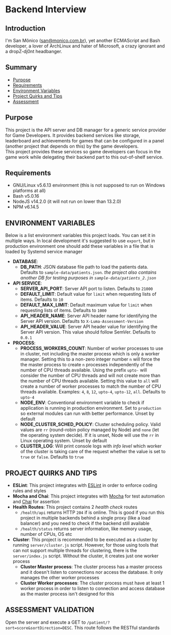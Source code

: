 # Backend Interview

## **Introduction**
I'm San Mônico (san@monico.com.br), yet another ECMAScript and Bash developer, a lover of ArchLinux and hater of Microsoft,
a crazy ignorant and a dropZ-dj0nt headbanger.


## **Summary**
-   [Purpose](#purpose)
-   [Requirements](#requirements)
-   [Environment Variables](#environent-variables)
-   [Project Quirks and Tips](#project-quirks-and-tips)
-   [Assessment](#assessment)


## **Purpose**
This project is the API server and DB manager for a generic service provider for Game Developers. It provides backend services
like storage, leaderboard and achievements for games that can be configured in a panel (another project that depends on this)
by the game developers.  
This project provides these services so game developers can focus in the game work while delegating their backend part to this
out-of-shelf service.


## **Requirements**
-   GNU/Linux v5.6.13 environment (this is not supposed to run on Windows platforms at all)
-   Bash v5.0.16
-   NodeJS v14.2.0 (it will not run on lower than 13.2.0)
-   NPM v6.14.5


## **ENVIRONMENT VARIABLES**
Below is a list environment variables this project loads. You can set it in multiple ways. In local development
it's suggested to use `export`, but in production environment one should add these variables in a file that is
loaded by Systemd service manager
-   **DATABASE**:
    -   **DB_PATH**: JSON database file path to load the patients data. Defaults to `sample-data/patients.json`. _the project also contains another DB for testing purposes in `sample-data/patients_2.json`_
-   **API SERVICE**:
    -   **SERVER_API_PORT**: Server API port to listen. Defaults to `21000`
    -   **DEFAULT_LIMIT**: Default value for `limit` when requesting lists of items. Defaults to `10`
    -   **DEFAULT_MAX_LIMIT**: Default maximum value for `limit` when requesting lists of items. Defaults to `1000`
    -   **API_HEADER_NAME**: Server API header name for identifying the Server API version. Defaults to `X-Luma-Assessment-Version`
    -   **API_HEADER_VALUE**: Server API header value for identifying the Server API version. This value should follow SemVer. Defaults to `0.0.1`
-   **PROCESS**:
    -   **PROCESS_WORKERS_COUNT**: Number of worker processes to use in cluster, not including the master process which is only a worker manager. Setting this to a non-zero integer number `n` will force the the master process to create `n` processes independently of the number of CPU threads available. Using the prefix `upto-` will consider the number of CPU threads and will not create more than the number of CPU threads available. Setting this value to `all` will create a number of worker processes to match the number of CPU threads available. Examples: `4`, `8`, `12`, `upto-4`, `upto-12`, `all`. Defaults to `upto-4`
    -   **NODE_ENV**: Conventional environment variable to check if application is running in production environment. Set to `production` so external modules can run with better performance. Unset by default
    -   **NODE_CLUSTER_SCHED_POLICY**: Cluster scheduling policy. Valid values are `rr` (round-robin policy managed by Node) and `none` (let the operating system decide). If it is unset, Node will use the `rr` in Linux operating system. Unset by default
    -   **CLUSTER_LOG**: Will print console logs with _info level_ which worker of the cluster is taking care of the request whether the value is set to `true` or `false`. Defaults to `true`


## **PROJECT QUIRKS AND TIPS**
-   **ESLint**: This project integrates with [ESLint](https://eslint.org/) in order to enforce coding rules and styles
-   **Mocha and Chai**: This project integrates with [Mocha](https://mochajs.org/) for test automation and [Chai](https://www.chaijs.com/) for assertion
-   **Health Routes**: This project contains 2 _health check_ routes
    -   `/health/api` returns HTTP `204` if is online. This is good if you run this project in multiple backends behind a single proxy (like a load balancer) and you need to check if the backend still available
    -   `/health/status` returns server information, like memory usage, number of CPUs, OS etc
-   **Cluster**: This project is recommended to be executed as a cluster by running `server/cluster.js` script. However, for those using tools that can not support multiple threads for clustering, there is the `server/index.js` script. Without the cluster, it creates just one worker process
    -   **Cluster Master process**: The cluster process has a master process and it doesn't listen to connections nor access the database. It only manages the other worker processes
    -   **Cluster Worker processes**: The cluster process must have at least 1 worker process in order to listen to connection and access database as the master process isn't designed for this


## **ASSESSMENT VALIDATION**
Open the server and execute a GET to `/patient/?sort=score&sortDirection=DESC`. This route follows the RESTful standards